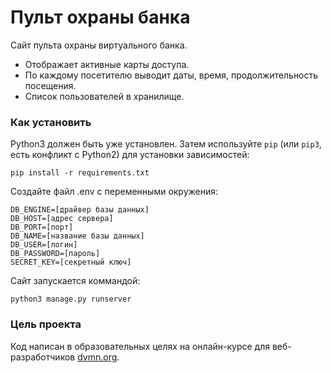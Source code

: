 # Пульт охраны банка

Сайт пульта охраны виртуального банка. 
- Отображает активные карты доступа. 
- По каждому посетителю выводит даты, время, продолжительность посещения.
- Список пользователей в хранилище. 

### Как установить

Python3 должен быть уже установлен. 
Затем используйте `pip` (или `pip3`, есть конфликт с Python2) для установки зависимостей:
```
pip install -r requirements.txt
```
Создайте файл .env с переменными окружения:
```
DB_ENGINE=[драйвер базы данных]
DB_HOST=[адрес сервера]
DB_PORT=[порт]
DB_NAME=[название базы данных]
DB_USER=[логин]
DB_PASSWORD=[пароль]
SECRET_KEY=[секретный ключ]
```
Сайт запускается коммандой:
```
python3 manage.py runserver
```

### Цель проекта

Код написан в образовательных целях на онлайн-курсе для веб-разработчиков [dvmn.org](https://dvmn.org/).